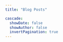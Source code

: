 ```yaml
---
title: "Blog Posts"

cascade:
  showDate: false
  showAuthor: false
  invertPagination: true
---
```


